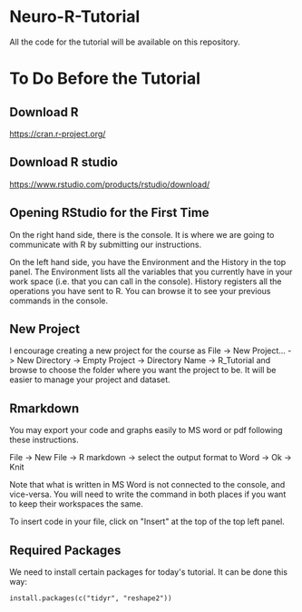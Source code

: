 # Neuro-R-Tutorial

All the code for the tutorial will be available on this repository.

# To Do Before the Tutorial

## Download R

https://cran.r-project.org/

## Download R studio

https://www.rstudio.com/products/rstudio/download/

## Opening RStudio for the First Time

On the right hand side, there is the console. It is where we are going to communicate with R by submitting our instructions. 

On the left hand side, you have the Environment and the History in the top panel. The Environment lists all the variables that you currently have in your work space (i.e. that you can call in the console). History registers all the operations you have sent to R. You can browse it to see your previous commands in the console.

## New Project

I encourage creating a new project for the course as File -> New Project... -> New Directory -> Empty Project -> Directory Name -> R_Tutorial and browse to choose the folder where you want the project to be. It will be easier to manage your project and dataset. 

## Rmarkdown

You may export your code and graphs easily to MS word or pdf following these instructions.

File -> New File -> R markdown -> select the output format to Word -> Ok -> Knit

Note that what is written in MS Word is not connected to the console, and vice-versa. You will need to write the command in both places if you want to keep their workspaces the same.

To insert code in your file, click on "Insert" at the top of the top left panel.

## Required Packages

We need to install certain packages for today's tutorial. It can be done this way:

```{r}
install.packages(c("tidyr", "reshape2"))
```

